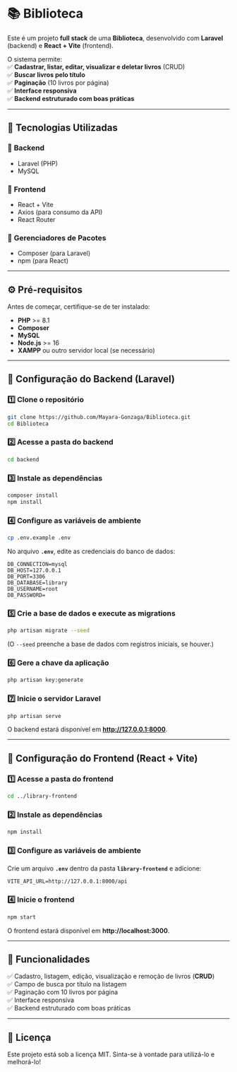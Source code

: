 # 📚 **Biblioteca**  
Este é um projeto **full stack** de uma **Biblioteca**, desenvolvido com **Laravel** (backend) e **React + Vite** (frontend).  

O sistema permite:  
✅ **Cadastrar, listar, editar, visualizar e deletar livros** (CRUD)  
✅ **Buscar livros pelo título**  
✅ **Paginação** (10 livros por página)  
✅ **Interface responsiva**  
✅ **Backend estruturado com boas práticas**  

---

## 🚀 **Tecnologias Utilizadas**  

### 🔹 **Backend**  
- Laravel (PHP)  
- MySQL  

### 🔹 **Frontend**  
- React + Vite  
- Axios (para consumo da API)  
- React Router  

### 🔹 **Gerenciadores de Pacotes**  
- Composer (para Laravel)  
- npm (para React)  

---

## ⚙ **Pré-requisitos**  

Antes de começar, certifique-se de ter instalado:  

- **PHP** >= 8.1  
- **Composer**  
- **MySQL**  
- **Node.js** >= 16  
- **XAMPP** ou outro servidor local (se necessário)  

---

## 🔧 **Configuração do Backend (Laravel)**  

### **1️⃣ Clone o repositório**  
```bash
git clone https://github.com/Mayara-Gonzaga/Biblioteca.git
cd Biblioteca
```

### **2️⃣ Acesse a pasta do backend**  
```bash
cd backend
```

### **3️⃣ Instale as dependências**  
```bash
composer install
npm install
```

### **4️⃣ Configure as variáveis de ambiente**  
```bash
cp .env.example .env
```
No arquivo **`.env`**, edite as credenciais do banco de dados:  
```env
DB_CONNECTION=mysql
DB_HOST=127.0.0.1
DB_PORT=3306
DB_DATABASE=library
DB_USERNAME=root
DB_PASSWORD=
```

### **5️⃣ Crie a base de dados e execute as migrations**  
```bash
php artisan migrate --seed
```
(O `--seed` preenche a base de dados com registros iniciais, se houver.)  

### **6️⃣ Gere a chave da aplicação**  
```bash
php artisan key:generate
```

### **7️⃣ Inicie o servidor Laravel**  
```bash
php artisan serve
```
O backend estará disponível em **http://127.0.0.1:8000**.  

---

## 🎨 **Configuração do Frontend (React + Vite)**  

### **1️⃣ Acesse a pasta do frontend**  
```bash
cd ../library-frontend
```

### **2️⃣ Instale as dependências**  
```bash
npm install
```

### **3️⃣ Configure as variáveis de ambiente**  
Crie um arquivo **`.env`** dentro da pasta **`library-frontend`** e adicione:  
```env
VITE_API_URL=http://127.0.0.1:8000/api
```

### **4️⃣ Inicie o frontend**  
```bash
npm start
```
O frontend estará disponível em **http://localhost:3000**.  

---

## 📌 **Funcionalidades**  

✅ Cadastro, listagem, edição, visualização e remoção de livros (**CRUD**)  
✅ Campo de busca por título na listagem  
✅ Paginação com 10 livros por página  
✅ Interface responsiva  
✅ Backend estruturado com boas práticas  

---

## 📝 **Licença**  

Este projeto está sob a licença MIT. Sinta-se à vontade para utilizá-lo e melhorá-lo!

